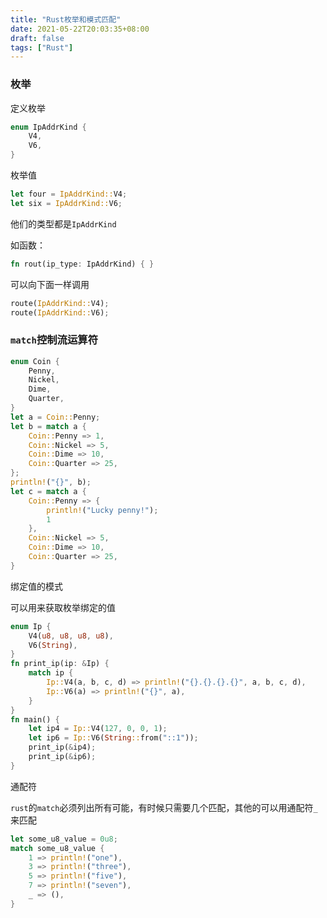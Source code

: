 ```yaml
---
title: "Rust枚举和模式匹配"
date: 2021-05-22T20:03:35+08:00
draft: false
tags: ["Rust"]
---
```


### 枚举

定义枚举

```rust
enum IpAddrKind {
    V4,
    V6,
}
```

枚举值

```rust
let four = IpAddrKind::V4;
let six = IpAddrKind::V6;
```

他们的类型都是`IpAddrKind`

如函数：

```rust
fn rout(ip_type: IpAddrKind) { }
```

可以向下面一样调用

```rust
route(IpAddrKind::V4);
route(IpAddrKind::V6);
```

### `match`控制流运算符

```rust
enum Coin {
    Penny,
    Nickel,
    Dime,
    Quarter,
}
let a = Coin::Penny;
let b = match a {
    Coin::Penny => 1,
    Coin::Nickel => 5,
    Coin::Dime => 10,
    Coin::Quarter => 25,
};
println!("{}", b);
let c = match a {
    Coin::Penny => {
        println!("Lucky penny!");
        1
    },
    Coin::Nickel => 5,
    Coin::Dime => 10,
    Coin::Quarter => 25,
}
```

绑定值的模式

可以用来获取枚举绑定的值

```rust
enum Ip {
    V4(u8, u8, u8, u8),
    V6(String),
}
fn print_ip(ip: &Ip) {
    match ip {
        Ip::V4(a, b, c, d) => println!("{}.{}.{}.{}", a, b, c, d),
        Ip::V6(a) => println!("{}", a),
    }
}
fn main() {
    let ip4 = Ip::V4(127, 0, 0, 1);
    let ip6 = Ip::V6(String::from("::1"));
    print_ip(&ip4);
    print_ip(&ip6);
}
```

通配符

`rust`的`match`必须列出所有可能，有时候只需要几个匹配，其他的可以用通配符`_`来匹配

```rust
let some_u8_value = 0u8;
match some_u8_value {
    1 => println!("one"),
    3 => println!("three"),
    5 => println!("five"),
    7 => println!("seven"),
    _ => (),
}
```